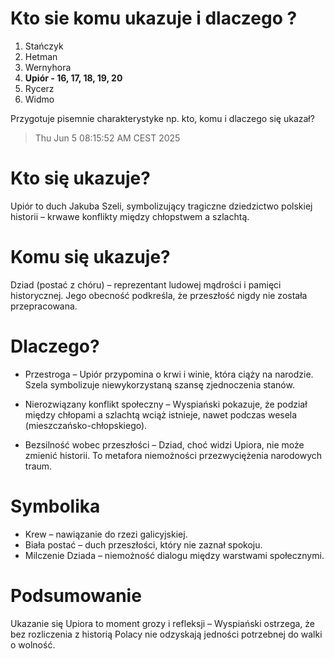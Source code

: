 # Kto sie komu ukazuje i dlaczego ?

1. Stańczyk
2. Hetman 
3. Wernyhora
4. **Upiór - 16, 17, 18, 19, 20**
5. Rycerz
6. Widmo

Przygotuje pisemnie charakterystyke np. kto, komu i dlaczego się ukazał?

> Thu Jun  5 08:15:52 AM CEST 2025

# Kto się ukazuje?

Upiór to duch Jakuba Szeli, symbolizujący tragiczne dziedzictwo polskiej historii – krwawe konflikty między chłopstwem a szlachtą.

# Komu się ukazuje?

Dziad (postać z chóru) – reprezentant ludowej mądrości i pamięci historycznej. Jego obecność podkreśla, że przeszłość nigdy nie została przepracowana.

# Dlaczego?

- Przestroga – Upiór przypomina o krwi i winie, która ciąży na narodzie. Szela symbolizuje niewykorzystaną szansę zjednoczenia stanów.

- Nierozwiązany konflikt społeczny – Wyspiański pokazuje, że podział między chłopami a szlachtą wciąż istnieje, nawet podczas wesela (mieszczańsko-chłopskiego).

- Bezsilność wobec przeszłości – Dziad, choć widzi Upiora, nie może zmienić historii. To metafora niemożności przezwyciężenia narodowych traum.

# Symbolika

 - Krew – nawiązanie do rzezi galicyjskiej.
 - Biała postać – duch przeszłości, który nie zaznał spokoju.
 - Milczenie Dziada – niemożność dialogu między warstwami społecznymi.

# Podsumowanie

Ukazanie się Upiora to moment grozy i refleksji – Wyspiański ostrzega, że bez rozliczenia z historią Polacy nie odzyskają jedności potrzebnej do walki o wolność.


